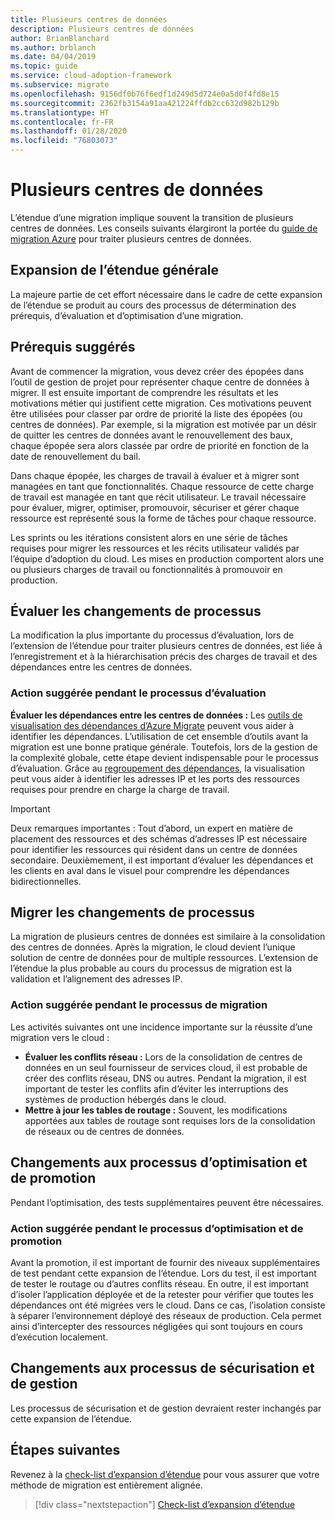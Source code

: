 ```yaml
---
title: Plusieurs centres de données
description: Plusieurs centres de données
author: BrianBlanchard
ms.author: brblanch
ms.date: 04/04/2019
ms.topic: guide
ms.service: cloud-adoption-framework
ms.subservice: migrate
ms.openlocfilehash: 9156df0b76f6edf1d249d5d724e0a5d0f4fd8e15
ms.sourcegitcommit: 2362fb3154a91aa421224ffdb2cc632d982b129b
ms.translationtype: HT
ms.contentlocale: fr-FR
ms.lasthandoff: 01/28/2020
ms.locfileid: "76803073"
---
```

# <a name="multiple-datacenters"></a>Plusieurs centres de données

L’étendue d’une migration implique souvent la transition de plusieurs centres de données. Les conseils suivants élargiront la portée du [guide de migration Azure](../azure-migration-guide/index.md) pour traiter plusieurs centres de données.

## <a name="general-scope-expansion"></a>Expansion de l’étendue générale

La majeure partie de cet effort nécessaire dans le cadre de cette expansion de l’étendue se produit au cours des processus de détermination des prérequis, d’évaluation et d’optimisation d’une migration.

## <a name="suggested-prerequisites"></a>Prérequis suggérés

Avant de commencer la migration, vous devez créer des épopées dans l’outil de gestion de projet pour représenter chaque centre de données à migrer. Il est ensuite important de comprendre les résultats et les motivations métier qui justifient cette migration. Ces motivations peuvent être utilisées pour classer par ordre de priorité la liste des épopées (ou centres de données). Par exemple, si la migration est motivée par un désir de quitter les centres de données avant le renouvellement des baux, chaque épopée sera alors classée par ordre de priorité en fonction de la date de renouvellement du bail.

Dans chaque épopée, les charges de travail à évaluer et à migrer sont managées en tant que fonctionnalités. Chaque ressource de cette charge de travail est managée en tant que récit utilisateur. Le travail nécessaire pour évaluer, migrer, optimiser, promouvoir, sécuriser et gérer chaque ressource est représenté sous la forme de tâches pour chaque ressource.

Les sprints ou les itérations consistent alors en une série de tâches requises pour migrer les ressources et les récits utilisateur validés par l’équipe d’adoption du cloud. Les mises en production comportent alors une ou plusieurs charges de travail ou fonctionnalités à promouvoir en production.

## <a name="assess-process-changes"></a>Évaluer les changements de processus

La modification la plus importante du processus d’évaluation, lors de l’extension de l’étendue pour traiter plusieurs centres de données, est liée à l’enregistrement et à la hiérarchisation précis des charges de travail et des dépendances entre les centres de données.

### <a name="suggested-action-during-the-assess-process"></a>Action suggérée pendant le processus d’évaluation

**Évaluer les dépendances entre les centres de données :** Les [outils de visualisation des dépendances d’Azure Migrate](https://docs.microsoft.com/azure/migrate/concepts-dependency-visualization) peuvent vous aider à identifier les dépendances. L’utilisation de cet ensemble d’outils avant la migration est une bonne pratique générale. Toutefois, lors de la gestion de la complexité globale, cette étape devient indispensable pour le processus d’évaluation. Grâce au [regroupement des dépendances](https://docs.microsoft.com/azure/migrate/how-to-create-group-machine-dependencies), la visualisation peut vous aider à identifier les adresses IP et les ports des ressources requises pour prendre en charge la charge de travail.

> [!IMPORTANT]
> Deux remarques importantes : Tout d’abord, un expert en matière de placement des ressources et des schémas d’adresses IP est nécessaire pour identifier les ressources qui résident dans un centre de données secondaire. Deuxièmement, il est important d’évaluer les dépendances et les clients en aval dans le visuel pour comprendre les dépendances bidirectionnelles.

## <a name="migrate-process-changes"></a>Migrer les changements de processus

La migration de plusieurs centres de données est similaire à la consolidation des centres de données. Après la migration, le cloud devient l’unique solution de centre de données pour de multiple ressources. L’extension de l’étendue la plus probable au cours du processus de migration est la validation et l’alignement des adresses IP.

### <a name="suggested-action-during-the-migrate-process"></a>Action suggérée pendant le processus de migration

Les activités suivantes ont une incidence importante sur la réussite d’une migration vers le cloud :

- **Évaluer les conflits réseau :** Lors de la consolidation de centres de données en un seul fournisseur de services cloud, il est probable de créer des conflits réseau, DNS ou autres. Pendant la migration, il est important de tester les conflits afin d’éviter les interruptions des systèmes de production hébergés dans le cloud.
- **Mettre à jour les tables de routage :** Souvent, les modifications apportées aux tables de routage sont requises lors de la consolidation de réseaux ou de centres de données.

## <a name="optimize-and-promote-process-changes"></a>Changements aux processus d’optimisation et de promotion

Pendant l’optimisation, des tests supplémentaires peuvent être nécessaires.

### <a name="suggested-action-during-the-optimize-and-promote-process"></a>Action suggérée pendant le processus d’optimisation et de promotion

Avant la promotion, il est important de fournir des niveaux supplémentaires de test pendant cette expansion de l’étendue. Lors du test, il est important de tester le routage ou d’autres conflits réseau. En outre, il est important d’isoler l’application déployée et de la retester pour vérifier que toutes les dépendances ont été migrées vers le cloud. Dans ce cas, l’isolation consiste à séparer l’environnement déployé des réseaux de production. Cela permet ainsi d’intercepter des ressources négligées qui sont toujours en cours d’exécution localement.

## <a name="secure-and-manage-process-changes"></a>Changements aux processus de sécurisation et de gestion

Les processus de sécurisation et de gestion devraient rester inchangés par cette expansion de l’étendue.

## <a name="next-steps"></a>Étapes suivantes

Revenez à la [check-list d’expansion d’étendue](./index.md) pour vous assurer que votre méthode de migration est entièrement alignée.

> [!div class="nextstepaction"]
> [Check-list d’expansion d’étendue](./index.md)
